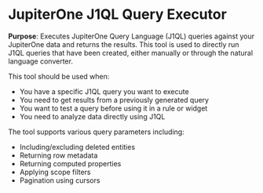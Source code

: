# JupiterOne J1QL Query Executor

**Purpose**: Executes JupiterOne Query Language (J1QL) queries against your JupiterOne data and returns the results. This tool is used to directly run J1QL queries that have been created, either manually or through the natural language converter.

This tool should be used when:
- You have a specific J1QL query you want to execute
- You need to get results from a previously generated query
- You want to test a query before using it in a rule or widget
- You need to analyze data directly using J1QL

The tool supports various query parameters including:
- Including/excluding deleted entities
- Returning row metadata
- Returning computed properties
- Applying scope filters
- Pagination using cursors
